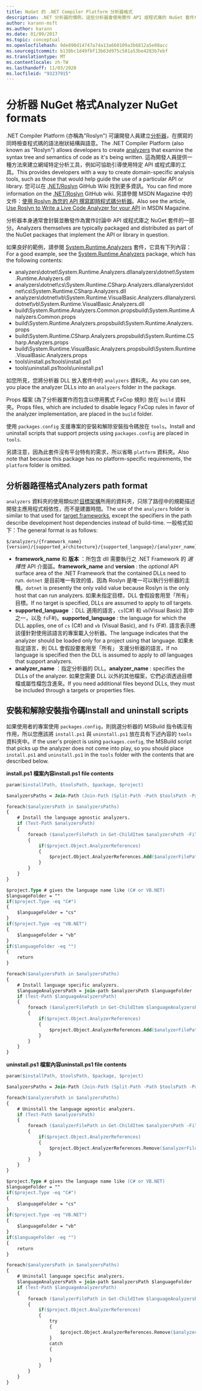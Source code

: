 ```yaml
---
title: NuGet 的 .NET Compiler Platform 分析器格式
description: .NET 分析器的慣例，這些分析器會使用實作 API 或程式庫的 NuGet 套件來封裝與散發。
author: karann-msft
ms.author: karann
ms.date: 01/09/2017
ms.topic: conceptual
ms.openlocfilehash: 9de890d14747a74a13a660109a3b6812a5e08acc
ms.sourcegitcommit: b138bc1d49fbf13b63d975c581a53be4283b7ebf
ms.translationtype: MT
ms.contentlocale: zh-TW
ms.lasthandoff: 11/03/2020
ms.locfileid: "93237915"
---
```

# <a name="analyzer-nuget-formats"></a><span data-ttu-id="eb406-103">分析器 NuGet 格式</span><span class="sxs-lookup"><span data-stu-id="eb406-103">Analyzer NuGet formats</span></span>

<span data-ttu-id="eb406-104">.NET Compiler Platform (亦稱為"Roslyn") 可讓開發人員建立[分析器](https://github.com/dotnet/roslyn/wiki/How-To-Write-a-C%23-Analyzer-and-Code-Fix)，在撰寫的同時檢查程式碼的語法樹狀結構與語意。</span><span class="sxs-lookup"><span data-stu-id="eb406-104">The .NET Compiler Platform (also known as "Roslyn") allows developers to create [analyzers](https://github.com/dotnet/roslyn/wiki/How-To-Write-a-C%23-Analyzer-and-Code-Fix) that examine the syntax tree and semantics of code as it's being written.</span></span> <span data-ttu-id="eb406-105">這為開發人員提供一種方法來建立網域特定分析工具，例如可協助引導使用特定 API 或程式庫的工具。</span><span class="sxs-lookup"><span data-stu-id="eb406-105">This provides developers with a way to create domain-specific analysis tools, such as those that would help guide the use of a particular API or library.</span></span> <span data-ttu-id="eb406-106">您可以在 [.NET/Roslyn](https://github.com/dotnet/roslyn/wiki) GitHub Wiki 找到更多資訊。</span><span class="sxs-lookup"><span data-stu-id="eb406-106">You can find more information on the [.NET/Roslyn](https://github.com/dotnet/roslyn/wiki) GitHub wiki.</span></span> <span data-ttu-id="eb406-107">另請參閱 MSDN Magazine 中的文件：[使用 Roslyn 為您的 API 撰寫即時程式碼分析器](/archive/msdn-magazine/2014/special-issue/csharp-and-visual-basic-use-roslyn-to-write-a-live-code-analyzer-for-your-api)。</span><span class="sxs-lookup"><span data-stu-id="eb406-107">Also see the article, [Use Roslyn to Write a Live Code Analyzer for your API](/archive/msdn-magazine/2014/special-issue/csharp-and-visual-basic-use-roslyn-to-write-a-live-code-analyzer-for-your-api) in MSDN Magazine.</span></span>

<span data-ttu-id="eb406-108">分析器本身通常會封裝並散發作為實作討論中 API 或程式庫之 NuGet 套件的一部分。</span><span class="sxs-lookup"><span data-stu-id="eb406-108">Analyzers themselves are typically packaged and distributed as part of the NuGet packages that implement the API or library in question.</span></span>

<span data-ttu-id="eb406-109">如果良好的範例，請參閱 [System.Runtime.Analyzers](https://www.nuget.org/packages/System.Runtime.Analyzers) 套件，它具有下列內容：</span><span class="sxs-lookup"><span data-stu-id="eb406-109">For a good example, see the [System.Runtime.Analyzers](https://www.nuget.org/packages/System.Runtime.Analyzers) package, which has the following contents:</span></span>

- <span data-ttu-id="eb406-110">analyzers\dotnet\System.Runtime.Analyzers.dll</span><span class="sxs-lookup"><span data-stu-id="eb406-110">analyzers\dotnet\System.Runtime.Analyzers.dll</span></span>
- <span data-ttu-id="eb406-111">analyzers\dotnet\cs\System.Runtime.CSharp.Analyzers.dll</span><span class="sxs-lookup"><span data-stu-id="eb406-111">analyzers\dotnet\cs\System.Runtime.CSharp.Analyzers.dll</span></span>
- <span data-ttu-id="eb406-112">analyzers\dotnet\vb\System.Runtime.VisualBasic.Analyzers.dll</span><span class="sxs-lookup"><span data-stu-id="eb406-112">analyzers\dotnet\vb\System.Runtime.VisualBasic.Analyzers.dll</span></span>
- <span data-ttu-id="eb406-113">build\System.Runtime.Analyzers.Common.props</span><span class="sxs-lookup"><span data-stu-id="eb406-113">build\System.Runtime.Analyzers.Common.props</span></span>
- <span data-ttu-id="eb406-114">build\System.Runtime.Analyzers.props</span><span class="sxs-lookup"><span data-stu-id="eb406-114">build\System.Runtime.Analyzers.props</span></span>
- <span data-ttu-id="eb406-115">build\System.Runtime.CSharp.Analyzers.props</span><span class="sxs-lookup"><span data-stu-id="eb406-115">build\System.Runtime.CSharp.Analyzers.props</span></span>
- <span data-ttu-id="eb406-116">build\System.Runtime.VisualBasic.Analyzers.props</span><span class="sxs-lookup"><span data-stu-id="eb406-116">build\System.Runtime.VisualBasic.Analyzers.props</span></span>
- <span data-ttu-id="eb406-117">tools\install.ps1</span><span class="sxs-lookup"><span data-stu-id="eb406-117">tools\install.ps1</span></span>
- <span data-ttu-id="eb406-118">tools\uninstall.ps1</span><span class="sxs-lookup"><span data-stu-id="eb406-118">tools\uninstall.ps1</span></span>

<span data-ttu-id="eb406-119">如您所見，您將分析器 DLL 放入套件中的 `analyzers` 資料夾。</span><span class="sxs-lookup"><span data-stu-id="eb406-119">As you can see, you place the analyzer DLLs into an `analyzers` folder in the package.</span></span>

<span data-ttu-id="eb406-120">Props 檔案 (為了分析器實作而包含以停用舊式 FxCop 規則) 放在 `build` 資料夾。</span><span class="sxs-lookup"><span data-stu-id="eb406-120">Props files, which are included to disable legacy FxCop rules in favor of the analyzer implementation, are placed in the `build` folder.</span></span>

<span data-ttu-id="eb406-121">使用 `packages.config` 支援專案的安裝和解除安裝指令碼放在 `tools`。</span><span class="sxs-lookup"><span data-stu-id="eb406-121">Install and uninstall scripts that support projects using `packages.config` are placed in `tools`.</span></span>

<span data-ttu-id="eb406-122">另請注意，因為此套件沒有平台特有的需求，所以省略 `platform` 資料夾。</span><span class="sxs-lookup"><span data-stu-id="eb406-122">Also note that because this package has no platform-specific requirements, the `platform` folder is omitted.</span></span>


## <a name="analyzers-path-format"></a><span data-ttu-id="eb406-123">分析器路徑格式</span><span class="sxs-lookup"><span data-stu-id="eb406-123">Analyzers path format</span></span>

<span data-ttu-id="eb406-124">`analyzers` 資料夾的使用類似於[目標架構](../create-packages/supporting-multiple-target-frameworks.md)所用的資料夾，只除了路徑中的規範描述開發主應用程式相依性，而不是建置時間。</span><span class="sxs-lookup"><span data-stu-id="eb406-124">The use of the `analyzers` folder is similar to that used for [target frameworks](../create-packages/supporting-multiple-target-frameworks.md), except the specifiers in the path describe development host dependencies instead of build-time.</span></span> <span data-ttu-id="eb406-125">一般格式如下：</span><span class="sxs-lookup"><span data-stu-id="eb406-125">The general format is as follows:</span></span>

    $/analyzers/{framework_name}{version}/{supported_architecture}/{supported_language}/{analyzer_name}.dll

- <span data-ttu-id="eb406-126">**framework_name** 和 **版本** ：所包含 dll 需要執行之 .NET Framework 的 *選擇性* API 介面區。</span><span class="sxs-lookup"><span data-stu-id="eb406-126">**framework_name** and **version** : the *optional* API surface area of the .NET Framework that the contained DLLs need to run.</span></span> <span data-ttu-id="eb406-127">`dotnet` 是目前唯一有效的值，因為 Roslyn 是唯一可以執行分析器的主機。</span><span class="sxs-lookup"><span data-stu-id="eb406-127">`dotnet` is presently the only valid value because Roslyn is the only host that can run analyzers.</span></span> <span data-ttu-id="eb406-128">如果未指定目標，DLL 會假設套用至「所有」  目標。</span><span class="sxs-lookup"><span data-stu-id="eb406-128">If no target is specified, DLLs are assumed to apply to *all* targets.</span></span>
- <span data-ttu-id="eb406-129">**supported_language** ：DLL 適用的語言，`cs`(C#) 和 `vb`(Visual Basic) 其中之一，以及 `fs`F#)。</span><span class="sxs-lookup"><span data-stu-id="eb406-129">**supported_language** : the language for which the DLL applies, one of `cs` (C#) and `vb` (Visual Basic), and `fs` (F#).</span></span> <span data-ttu-id="eb406-130">語言表示應該僅針對使用該語言的專案載入分析器。</span><span class="sxs-lookup"><span data-stu-id="eb406-130">The language indicates that the analyzer should be loaded only for a project using that language.</span></span> <span data-ttu-id="eb406-131">如果未指定語言，則 DLL 會假設要套用至「所有」  支援分析器的語言。</span><span class="sxs-lookup"><span data-stu-id="eb406-131">If no language is specified then the DLL is assumed to apply to *all* languages that support analyzers.</span></span>
- <span data-ttu-id="eb406-132">**analyzer_name** ：指定分析器的 DLL。</span><span class="sxs-lookup"><span data-stu-id="eb406-132">**analyzer_name** : specifies the DLLs of the analyzer.</span></span> <span data-ttu-id="eb406-133">如果您需要 DLL 以外的其他檔案，它們必須透過目標檔或屬性檔包含進來。</span><span class="sxs-lookup"><span data-stu-id="eb406-133">If you need additional files beyond DLLs, they must be included through a targets or properties files.</span></span>


## <a name="install-and-uninstall-scripts"></a><span data-ttu-id="eb406-134">安裝和解除安裝指令碼</span><span class="sxs-lookup"><span data-stu-id="eb406-134">Install and uninstall scripts</span></span>

<span data-ttu-id="eb406-135">如果使用者的專案使用 `packages.config`，則挑選分析器的 MSBuild 指令碼沒有作用，所以您應該將 `install.ps1` 與 `uninstall.ps1` 放在具有下述內容的 `tools` 資料夾中。</span><span class="sxs-lookup"><span data-stu-id="eb406-135">If the user's project is using `packages.config`, the MSBuild script that picks up the analyzer does not come into play, so you should place `install.ps1` and `uninstall.ps1` in the `tools` folder with the contents that are described below.</span></span>

<span data-ttu-id="eb406-136">**install.ps1 檔案內容**</span><span class="sxs-lookup"><span data-stu-id="eb406-136">**install.ps1 file contents**</span></span>

```ps
param($installPath, $toolsPath, $package, $project)

$analyzersPaths = Join-Path (Join-Path (Split-Path -Path $toolsPath -Parent) "analyzers" ) * -Resolve

foreach($analyzersPath in $analyzersPaths)
{
    # Install the language agnostic analyzers.
    if (Test-Path $analyzersPath)
    {
        foreach ($analyzerFilePath in Get-ChildItem $analyzersPath -Filter *.dll)
        {
            if($project.Object.AnalyzerReferences)
            {
                $project.Object.AnalyzerReferences.Add($analyzerFilePath.FullName)
            }
        }
    }
}

$project.Type # gives the language name like (C# or VB.NET)
$languageFolder = ""
if($project.Type -eq "C#")
{
    $languageFolder = "cs"
}
if($project.Type -eq "VB.NET")
{
    $languageFolder = "vb"
}
if($languageFolder -eq "")
{
    return
}

foreach($analyzersPath in $analyzersPaths)
{
    # Install language specific analyzers.
    $languageAnalyzersPath = join-path $analyzersPath $languageFolder
    if (Test-Path $languageAnalyzersPath)
    {
        foreach ($analyzerFilePath in Get-ChildItem $languageAnalyzersPath -Filter *.dll)
        {
            if($project.Object.AnalyzerReferences)
            {
                $project.Object.AnalyzerReferences.Add($analyzerFilePath.FullName)
            }
        }
    }
}
```


<span data-ttu-id="eb406-137">**uninstall.ps1 檔案內容**</span><span class="sxs-lookup"><span data-stu-id="eb406-137">**uninstall.ps1 file contents**</span></span>

```ps
param($installPath, $toolsPath, $package, $project)

$analyzersPaths = Join-Path (Join-Path (Split-Path -Path $toolsPath -Parent) "analyzers" ) * -Resolve

foreach($analyzersPath in $analyzersPaths)
{
    # Uninstall the language agnostic analyzers.
    if (Test-Path $analyzersPath)
    {
        foreach ($analyzerFilePath in Get-ChildItem $analyzersPath -Filter *.dll)
        {
            if($project.Object.AnalyzerReferences)
            {
                $project.Object.AnalyzerReferences.Remove($analyzerFilePath.FullName)
            }
        }
    }
}

$project.Type # gives the language name like (C# or VB.NET)
$languageFolder = ""
if($project.Type -eq "C#")
{
    $languageFolder = "cs"
}
if($project.Type -eq "VB.NET")
{
    $languageFolder = "vb"
}
if($languageFolder -eq "")
{
    return
}

foreach($analyzersPath in $analyzersPaths)
{
    # Uninstall language specific analyzers.
    $languageAnalyzersPath = join-path $analyzersPath $languageFolder
    if (Test-Path $languageAnalyzersPath)
    {
        foreach ($analyzerFilePath in Get-ChildItem $languageAnalyzersPath -Filter *.dll)
        {
            if($project.Object.AnalyzerReferences)
            {
                try
                {
                    $project.Object.AnalyzerReferences.Remove($analyzerFilePath.FullName)
                }
                catch
                {

                }
            }
        }
    }
}
```